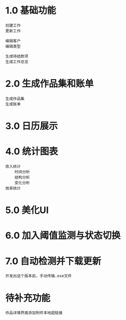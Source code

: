 # 1.0 基础功能
    创建工作
    更新工作

    编辑客户
    编辑类型

    生成待结款项
    生成工作总览
    
# 2.0 生成作品集和账单

    生成作品集
    生成账单

# 3.0 日历展示

# 4.0 统计图表
    收入统计
        时间分析
        结构分析
        变化分析
    效率统计

# 5.0 美化UI

# 6.0 加入阈值监测与状态切换

# 7.0 自动检测并下载更新
    开发出这个版本前，手动传输.exe文件


# 待补充功能
    作品详情界面添加附件本地超链接